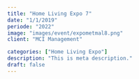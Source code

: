 ```yaml
---
title: "Home Living Expo 7"
date: "1/1/2019"
periode: "2022"
image: "images/event/expometmal8.png"
client: "MCI Management"

categories: ["Home Living Expo"]
description: "This is meta description."
draft: false
---
```

